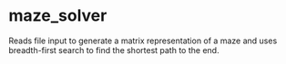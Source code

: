 # maze_solver
Reads file input to generate a matrix representation of a maze and uses breadth-first search to find the shortest path to the end.
